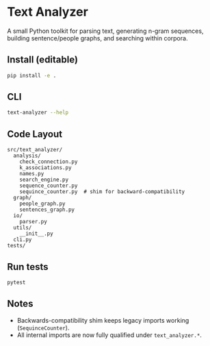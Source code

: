 # Text Analyzer

A small Python toolkit for parsing text, generating n-gram sequences, building sentence/people graphs, and searching within corpora.

## Install (editable)

```bash
pip install -e .
```

## CLI

```bash
text-analyzer --help
```

## Code Layout

```
src/text_analyzer/
  analysis/
    check_connection.py
    k_associations.py
    names.py
    search_engine.py
    sequence_counter.py
    sequince_counter.py  # shim for backward-compatibility
  graph/
    people_graph.py
    sentences_graph.py
  io/
    parser.py
  utils/
    __init__.py
  cli.py
tests/
```

## Run tests

```bash
pytest
```

## Notes
- Backwards-compatibility shim keeps legacy imports working (`SequinceCounter`).
- All internal imports are now fully qualified under `text_analyzer.*`.
```#   t e x t A n l a y z e r 
 
 
